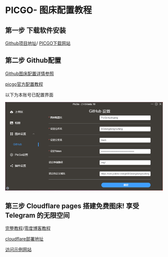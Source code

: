 <div>
  <h1>PICGO- 图床配置教程</h1>

## 第一步 下载软件安装
[Github项目地址](https://github.com/Molunerfinn/PicGo/)/
[PICGO下载网站](https://picgo.github.io/PicGo-Doc/zh/guide/#%E4%B8%8B%E8%BD%BD%E5%AE%89%E8%A3%85)

## 第二步 Github配置

[Github图床配置详情参照](https://picgo.github.io/PicGo-Doc/zh/guide/config.html#github%E5%9B%BE%E5%BA%8A)

[picgo官方配置教程](https://picgo.github.io/PicGo-Doc/zh/guide/)

以下为本账号已配置界面
<td><img src="图片\picgo.png" 

<div>

## 第三步 Cloudflare pages 搭建免费图床! 享受 Telegram 的无限空间

[完整教程](https://www.baiyuyu.com/5644.html)/[零度博客教程](https://www.freedidi.com/19912.html)


[cloudflare部署地址](https://dash.cloudflare.com/fa5d11017a4484a0e5409c2c19d57c9a/pages/view/telegraph-image)

<a href="https://example.com" target="_blank">访问示例网站</a>